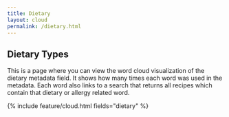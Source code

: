 ```yaml
---
title: Dietary
layout: cloud
permalink: /dietary.html
---
```

## Dietary Types
This is a page where you can view the word cloud visualization of the dietary metadata field. It shows how many times each word was used in the metadata. Each word also links to a search that returns all recipes which contain that dietary or allergy related word.

{% include feature/cloud.html fields="dietary" %}
